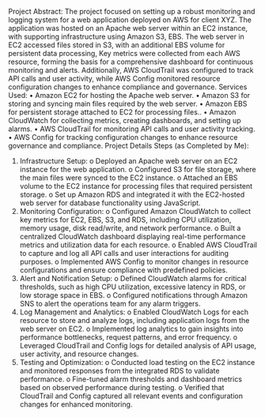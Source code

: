 Project Abstract:
The project focused on setting up a robust monitoring and logging system for a web application deployed on AWS for client XYZ. The application was hosted on an Apache web server within an EC2 instance, with supporting infrastructure using Amazon S3, EBS. The web server in EC2 accessed files stored in S3, with an additional EBS volume for persistent data processing, Key metrics were collected from each AWS resource, forming the basis for a comprehensive dashboard for continuous monitoring and alerts. Additionally, AWS CloudTrail was configured to track API calls and user activity, while AWS Config monitored resource configuration changes to enhance compliance and governance.
Services Used:
•	Amazon EC2 for hosting the Apache web server.
•	Amazon S3 for storing and syncing main files required by the web server.
•	Amazon EBS for persistent storage attached to EC2 for processing files..
•	Amazon CloudWatch for collecting metrics, creating dashboards, and setting up alarms.
•	AWS CloudTrail for monitoring API calls and user activity tracking.
•	AWS Config for tracking configuration changes to enhance resource governance and compliance.
Project Details Steps (as Completed by Me):
1.	Infrastructure Setup:
o	Deployed an Apache web server on an EC2 instance for the web application.
o	Configured S3 for file storage, where the main files were synced to the EC2 instance.
o	Attached an EBS volume to the EC2 instance for processing files that required persistent storage.
o	Set up Amazon RDS and integrated it with the EC2-hosted web server for database functionality using JavaScript.
2.	Monitoring Configuration:
o	Configured Amazon CloudWatch to collect key metrics for EC2, EBS, S3, and RDS, including CPU utilization, memory usage, disk read/write, and network performance.
o	Built a centralized CloudWatch dashboard displaying real-time performance metrics and utilization data for each resource.
o	Enabled AWS CloudTrail to capture and log all API calls and user interactions for auditing purposes.
o	Implemented AWS Config to monitor changes in resource configurations and ensure compliance with predefined policies.
3.	Alert and Notification Setup:
o	Defined CloudWatch alarms for critical thresholds, such as high CPU utilization, excessive latency in RDS, or low storage space in EBS.
o	Configured notifications through Amazon SNS to alert the operations team for any alarm triggers.
4.	Log Management and Analytics:
o	Enabled CloudWatch Logs for each resource to store and analyze logs, including application logs from the web server on EC2.
o	Implemented log analytics to gain insights into performance bottlenecks, request patterns, and error frequency.
o	Leveraged CloudTrail and Config logs for detailed analysis of API usage, user activity, and resource changes.
5.	Testing and Optimization:
o	Conducted load testing on the EC2 instance and monitored responses from the integrated RDS to validate performance.
o	Fine-tuned alarm thresholds and dashboard metrics based on observed performance during testing.
o	Verified that CloudTrail and Config captured all relevant events and configuration changes for enhanced monitoring.

